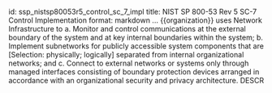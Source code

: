 id: ssp_nistsp80053r5_control_sc_7_impl
title: NIST SP 800-53 Rev 5 SC-7 Control Implementation
format: markdown
...
{{organization}} uses Network Infrastructure to a.    Monitor and control communications at the external boundary of the system and at key
      internal boundaries within the system;
b.    Implement subnetworks for publicly accessible system components that are [Selection: physically; logically] separated from internal organizational networks; and
c.    Connect to external networks or systems only through managed interfaces consisting of
      boundary protection devices arranged in accordance with an organizational
security and
      privacy architecture.
 DESCR
